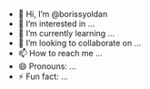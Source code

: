 - 👋 Hi, I’m @borissyoldan
- 👀 I’m interested in ...
- 🌱 I’m currently learning ...
- 💞️ I’m looking to collaborate on ...
- 📫 How to reach me ...
- 😄 Pronouns: ...
- ⚡ Fun fact: ...

<!---
borissyoldan/borissyoldan is a ✨ special ✨ repository because its `README.md` (this file) appears on your GitHub profile.
You can click the Preview link to take a look at your changes.
--->
